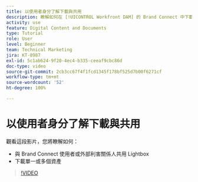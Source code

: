 ```yaml
---
title: 以使用者身分了解下載與共用
description: 瞭解如何在 [!UICONTROL Workfront DAM] 的 Brand Connect 中下載和共用 Lightbox 和資產。
activity: use
feature: Digital Content and Documents
type: Tutorial
role: User
level: Beginner
team: Technical Marketing
jira: KT-8987
exl-id: 5c1ab624-9f20-4ec4-b335-ceeaf9cbc86d
doc-type: video
source-git-commit: 2cb3cc67f4f1fcd1345f178bf525d7b00f6271cf
workflow-type: tm+mt
source-wordcount: '52'
ht-degree: 100%

---
```


# 以使用者身分了解下載與共用

觀看這段影片，您將瞭解如何：

* 與 Brand Connect 使用者或外部利害關係人共用 Lightbox
* 下載單一或多個資產

>[!VIDEO](https://video.tv.adobe.com/v/335249/?quality=12&learn=on)
